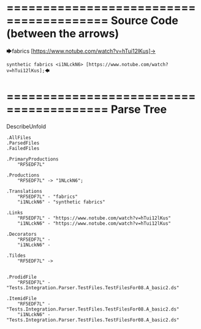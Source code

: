 ========================================
Source Code (between the arrows)
========================================

🡆fabrics [https://www.notube.com/watch?v=hTui12lKus]-> 
	
	synthetic fabrics <i1NLckN6> [https://www.notube.com/watch?v=hTui12lKus];🡄

========================================
Parse Tree
========================================
DescribeUnfold

    .AllFiles
    .ParsedFiles
    .FailedFiles

    .PrimaryProductions
        "RF5EDF7L" 

    .Productions
        "RF5EDF7L" -> "1NLckN6";

    .Translations
        "RF5EDF7L" - "fabrics"
        "i1NLckN6" - "synthetic fabrics"

    .Links
        "RF5EDF7L" - "https://www.notube.com/watch?v=hTui12lKus"
        "i1NLckN6" - "https://www.notube.com/watch?v=hTui12lKus"

    .Decorators
        "RF5EDF7L" - 
        "i1NLckN6" - 

    .Tildes
        "RF5EDF7L" -> 


    .ProdidFile
        "RF5EDF7L" - "Tests.Integration.Parser.TestFiles.TestFilesFor08.A_basic2.ds"

    .ItemidFile
        "RF5EDF7L" - "Tests.Integration.Parser.TestFiles.TestFilesFor08.A_basic2.ds"
        "i1NLckN6" - "Tests.Integration.Parser.TestFiles.TestFilesFor08.A_basic2.ds"

